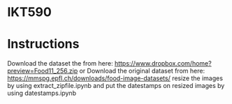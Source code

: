 # IKT590
# Instructions 
Download the dataset the from here: https://www.dropbox.com/home?preview=Food11_256.zip
or Download the original dataset from here: https://mmspg.epfl.ch/downloads/food-image-datasets/
resize the images by using extract_zipfile.ipynb and put the datestamps on resized images by using datestamps.ipynb